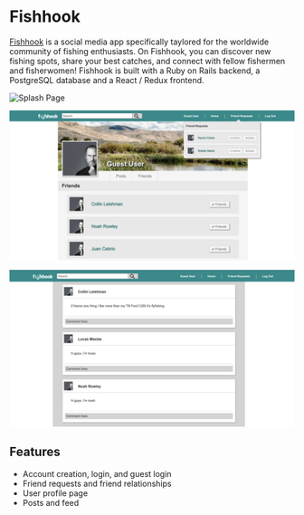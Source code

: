 # Fishhook

[Fishhook](https://fish-hook.herokuapp.com/#/) is a social media app specifically taylored for the worldwide community of fishing enthusiasts. On Fishhook, you can discover new fishing spots, share your best catches, and connect with fellow fishermen and fisherwomen! Fishhook is built with a Ruby on Rails backend, a PostgreSQL database and a React / Redux frontend.

![Splash Page](./screenshots/splash.png)

![Profile Friends](./screenshots/friends.png)

![Home Page](./screenshots/home.png)

## Features
* Account creation, login, and guest login
* Friend requests and friend relationships
* User profile page
* Posts and feed
